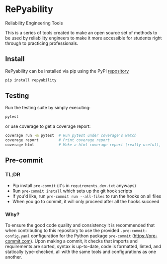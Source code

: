 # RePyability
Reliability Engineering Tools

This is a series of tools created to make an open source set of methods to be used by reliability engineers to make it more accessible for students right through to practicing professionals.

## Install
RePyability can be installed via pip using the PyPI [repository](https://pypi.org/project/repyability/)

```bash
pip install repyability
```

## Testing
Run the testing suite by simply executing:
```bash
pytest
```
or use coverage to get a coverage report:
```bash
coverage run -m pytest  # Run pytest under coverage's watch
coverage report         # Print coverage report
coverage html           # Make a html coverage report (really useful), open htmlcov/index.html
```

## Pre-commit
### TL;DR
- Pip install `pre-commit` (it's in `requirements_dev.txt` anyways)
- Run `pre-commit install` which sets up the git hook scripts
- If you'd like, run `pre-commit run --all-files` to run the hooks on all files
- When you go to commit, it will only proceed after all the hooks succeed

### Why?
To ensure the good code quality and consistency it is recommended that when contributing to this
repository to use the provided `.pre-commit-config.yaml` configuration for the Python package
`pre-commit` (https://pre-commit.com). Upon making a commit, it checks that imports
and requirements are sorted, syntax is up-to-date, code is formatted, linted, and statically type-checked,
all with the same tools and configurations as one another.
